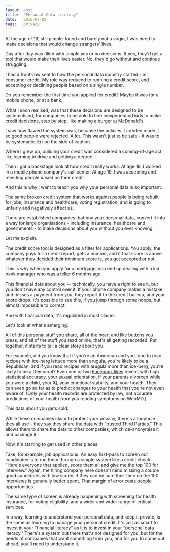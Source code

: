 ```yaml
---
layout: post
title:  "Personal Data Literacy"
date:   2016-07-03
tags:   privacy
---
```


At the age of 19, still pimple-faced and barely not a virgin, I was hired to make decisions that would change strangers' lives.

Day after day was filled with simple yes or no decisions.  If yes, they'd get a tool that would make their lives easier.  No, they'd go without and continue struggling.

I had a front-row seat to how the personal data industry started - in consumer credit. My role was reduced to running a credit score, and accepting or declining people based on a single number.

Do you remember the first time you applied for credit?  Maybe it was for a mobile phone, or at a bank.

What I soon realised, was that these decisions are designed to be systematised, for companies to be able to hire inexperienced kids to make credit decisions, step by step, like making a burger at McDonald's.

I saw how flawed the system was, because the policies it created made it so good people were rejected.  A lot.  This wasn't just to be safe - it was to be systematic. Err on the side of caution.

Where I grew up, building your credit was considered a coming-of-age act, like learning to drive and getting a degree.

Then I got a backstage look at how credit really works.  At age 19, I worked in a mobile phone company's call center. At age 19, I was accepting and rejecting people based on their credit.

And this is why I want to teach you why your personal data is so important.  

The same broken credit system that works against people is being rebuilt for jobs, insurance and healthcare, voting registration, and is going to unfairly and negatively affect us.

There are established companies that buy your personal data, convert it into a way for large organisations - including insurance, healthcare and governments - to make decisions about you without you ever knowing.

Let me explain.

The credit score tool is designed as a filter for applications.  You apply, the company pays for a credit report, gets a number, and if that score is above whatever they decided their minimum score is, you get accepted or not.

This is why when you apply for a mortgage, you end up dealing with a kid bank manager who was a teller 6 months ago.

This financial data about you -- technically, you have a right to see it, but you don't have any control over it.  If your phone company makes a mistake and misses a payment from you, they report it to the credit bureau, and your score drops.  It's possible to see this, if you jump through some hoops, but almost impossible to correct.

And with financial data, it's regulated in most places.  

Let's look at what's emerging.

All of this personal stuff you share, all of the heart and like buttons you press, and all of the stuff you read online, that's all getting recorded.   Put together, it starts to tell a clear story about you.

For example, did you know that if you're an American and you tend to read recipes with ice-berg lettuce more than arugula, you're likely to be a Republican, and if you read recipes with arugula more than ice-berg, you're likely to be a Democrat?  Even one or two [Facebook likes](https://www.theguardian.com/technology/2013/mar/11/facebook-users-reveal-intimate-secrets) reveal, with high statistical accuracy, your sexual orientation, if your parents divorced while you were a child, your IQ, your emotional stability, and your health.  They can even go so far as to predict changes to your health that you're not even aware of.  (Only your health records are protected by law, not accurate predictions of your health from you reading symptoms on WebMD.)

This data about you gets sold.

While these companies claim to protect your privacy, there's a loophole they all use - they say they share the data with "trusted Third Parties."  This allows them to share the data to other companies, which de-anonymise it and package it.

Now, it's starting to get used in other places.

Take, for example, job applications.  An easy first-pass to screen out candidates is to run them through a simple system like a credit check.  "Here's everyone that applied, score them all and give me the top 100 for interview." Again, the hiring company here doesn't mind missing a couple good candidates with low scores if they can be sure their time on the 100 interviews is generally better spent.  That margin of error costs people opportunities.

The same type of screen is already happening with screening for health insurance, for voting eligibility, and a wider and wider range of critical services. 

In a way, learning to understand your personal data, and keep it private, is the same as learning to manage your personal credit.  It's just as smart to invest in your "financial literacy" as it is to invest in your "personal data literacy." There's a system out there that's not designed for you, but for the needs of companies that want something from you, and for you to come out ahead, you'll need to understand it.





